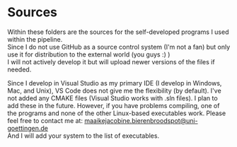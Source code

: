# Sources
Within these folders are the sources for the self-developed programs I used within the pipeline.<br/>
Since I do not use GitHub as a source control system (I'm not a fan) but only use it for distribution to the external world (you guys :) ) <br/>
I will not actively develop it but will upload newer versions of the files if needed.

Since I develop in Visual Studio as my primary IDE (I develop in Windows, Mac, and Unix), VS Code does not give me the flexibility (by default). I've not added any CMAKE files (Visual Studio works with .sln files). I plan to add these in the future. 
However, if you have problems compiling, one of the programs and none of the other Linux-based executables work. Please feel free to contact me at:
maaikejacobine.bierenbroodspot@uni-goettingen.de
<br/>
And I will add your system to the list of executables.
